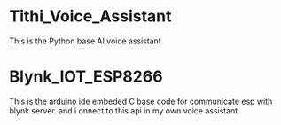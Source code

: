 # Tithi_Voice_Assistant
This is the Python base AI voice assistant
# Blynk_IOT_ESP8266
This is the arduino ide embeded C base code for communicate esp with blynk server. and i onnect to this api in my own voice assistant.
